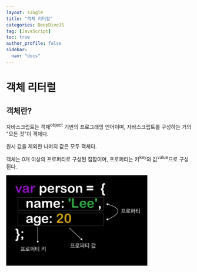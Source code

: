 ```yaml
---
layout: single
title: "객체 리터럴"
categories: DeepDiveJS
tag: [JavaScript]
toc: true
author_profile: false
sidebar:
  nav: "docs"
---
```


# 객체 리터럴

## 객체란?

자바스크립트는 객체<sup>object</sup> 기반의 프로그래밍 언어이며, 자바스크립트를 구성하는 거의 "모든 것"이 객체다.

원시 값을 제외한 나머지 값은 모두 객체다.

객체는 0개 이상의 프로퍼티로 구성된 집합이며, 프로퍼티는 키<sup>key</sup>와 값<sup>value</sup>으로 구성된다..

<img src="/assets/images/object10-1.jpg">
